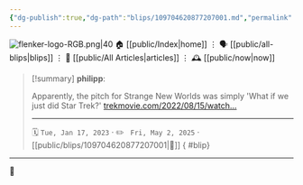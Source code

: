 ```yaml
---
{"dg-publish":true,"dg-path":"blips/109704620877207001.md","permalink":"/blips/109704620877207001/","title":"philipp on mastodon @ 2023-01-17"}
---
```



<div class="transclusion internal-embed is-loaded"><div class="markdown-embed">




![flenker-logo-RGB.png|40](/img/user/attachments/flenker-logo-RGB.png)
🏠 [[public/Index\|home]]  ⋮ 🗣️ [[public/all-blips\|blips]] ⋮  📝 [[public/All Articles\|articles]]  ⋮ 🕰️ [[public/now\|now]]


</div></div>


> [!summary] **philipp**:
>
> Apparently, the pitch for Strange New Worlds was simply 'What if we just did Star Trek?' [trekmovie.com/2022/08/15/watch…](https://trekmovie.com/2022/08/15/watch-strange-new-worlds-showrunner-says-series-pitch-was-what-if-we-just-did-star-trek/)
> - - -
>
> 🗓️ <code>Tue, Jan 17, 2023</code>  · ✏️ <code> Fri, May 2, 2025</code>  · [[public/blips/109704620877207001\|🔗]]
{ #blip}


- - -

 👾
